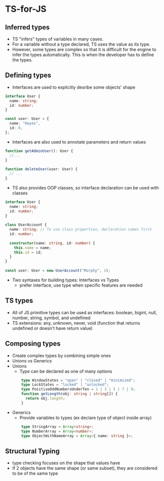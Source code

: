 # TS-for-JS

## Inferred types
- TS "infers" types of variables in many cases. 
- For a variable without a type declared, TS uses the value as its type.
- However, some types are complex so that it is difficult for the engine to infer the types automatically. This is when the developer has to define the types.

## Defining types 
- Interfaces are used to explicitly desribe some objects' shape 
```ts
interface User {
  name: string;
  id: number;
}

const user: User = {
  name: "Hayes",
  id: 0,
};
```
- Interfaces are also used to annotate parameters and return values 
```ts
function getAdminUser(): User {
  //...
}
 
function deleteUser(user: User) {
  // ...
}
```
- TS also provides OOP classes, so interface declaration can be used with classes
```ts
interface User {
  name: string;
  id: number;
}
 
class UserAccount {
  name: string; // To use class properties, declaration comes first 
  id: number;
 
  constructor(name: string, id: number) {
    this.name = name;
    this.id = id;
  }
}
 
const user: User = new UserAccount("Murphy", 1);
```
- Two syntaxes for building types: Interfaces vs Types
	- prefer interface, use type when specific features are needed 

## TS types
- All of JS primitive types can be used as interfaces: boolean, bigint, null, number, string, symbol, and undefined
- TS extensions: any, unknown, never, void (function that returns undefined or doesn't have return value)

## Composing types
- Create complex types by combining simple ones 
- Unions vs Generics
- Unions
	- Type can be declared as one of many options
	```ts
		type WindowStates = "open" | "closed" | "minimized";
		type LockStates = "locked" | "unlocked";
		type PositiveOddNumbersUnderTen = 1 | 3 | 5 | 7 | 9;
		function getLength(obj: string | string[]) {
		  return obj.length;
		}
	```
- Generics	
	- Provide variables to types (ex declare type of object inside array)
	```ts
		type StringArray = Array<string>;
		type NumberArray = Array<number>;
		type ObjectWithNameArray = Array<{ name: string }>;
	```

## Structural Typing
- type checking focuses on the shape that values have 
- If 2 objects have the same shape (or same subset), they are considered to be of the same type 
